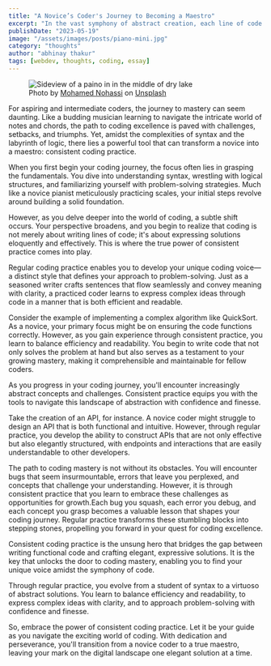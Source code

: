 ```yaml
---
title: "A Novice’s Coder's Journey to Becoming a Maestro"
excerpt: "In the vast symphony of abstract creation, each line of code is a note, contributing to the grand opus of problem-solving and innovation."
publishDate: "2023-05-19"
image: "/assets/images/posts/piano-mini.jpg"
category: "thoughts"
author: "abhinay thakur"
tags: [webdev, thoughts, coding, essay]
---
```

  
<figure class="text-center text-xs -mx-32">
  <img src="/assets/images/posts/piano.jpg" alt="Sideview of a paino in in the middle of dry lake" />
  <figcaption>
  Photo by <a target="_blank" href="https://unsplash.com/@coopery?utm_content=creditCopyText&utm_medium=referral&utm_source=unsplash">Mohamed Nohassi</a> on <a target="_blank" href="https://unsplash.com/photos/a-black-piano-sitting-on-top-of-a-white-floor-GNXpuZSOzLM?utm_content=creditCopyText&utm_medium=referral&utm_source=unsplash">Unsplash</a>
</figure>


<p class="first-letter:text-5xl first-letter:font-medium">
For aspiring and intermediate coders, the journey to mastery can seem daunting. Like a budding musician learning to navigate the intricate world of notes and chords, the path to coding excellence is paved with challenges, setbacks, and triumphs. Yet, amidst the complexities of syntax and the labyrinth of logic, there lies a powerful tool that can transform a novice into a maestro: consistent coding practice.
</p>

When you first begin your coding journey, the focus often lies in grasping the fundamentals. You dive into understanding syntax, wrestling with logical structures, and familiarizing yourself with problem-solving strategies. Much like a novice pianist meticulously practicing scales, your initial steps revolve around building a solid foundation.

However, as you delve deeper into the world of coding, a subtle shift occurs. Your perspective broadens, and you begin to realize that coding is not merely about writing lines of code; it's about expressing solutions eloquently and effectively. This is where the true power of consistent practice comes into play.

Regular coding practice enables you to develop your unique coding voice—a distinct style that defines your approach to problem-solving. Just as a seasoned writer crafts sentences that flow seamlessly and convey meaning with clarity, a practiced coder learns to express complex ideas through code in a manner that is both efficient and readable.

Consider the example of implementing a complex algorithm like QuickSort. As a novice, your primary focus might be on ensuring the code functions correctly. However, as you gain experience through consistent practice, you learn to balance efficiency and readability. You begin to write code that not only solves the problem at hand but also serves as a testament to your growing mastery, making it comprehensible and maintainable for fellow coders.

As you progress in your coding journey, you'll encounter increasingly abstract concepts and challenges. Consistent practice equips you with the tools to navigate this landscape of abstraction with confidence and finesse.

Take the creation of an API, for instance. A novice coder might struggle to design an API that is both functional and intuitive. However, through regular practice, you develop the ability to construct APIs that are not only effective but also elegantly structured, with endpoints and interactions that are easily understandable to other developers.

The path to coding mastery is not without its obstacles. You will encounter bugs that seem insurmountable, errors that leave you perplexed, and concepts that challenge your understanding. However, it is through consistent practice that you learn to embrace these challenges as opportunities for growth.Each bug you squash, each error you debug, and each concept you grasp becomes a valuable lesson that shapes your coding journey. Regular practice transforms these stumbling blocks into stepping stones, propelling you forward in your quest for coding excellence. 

Consistent coding practice is the unsung hero that bridges the gap between writing functional code and crafting elegant, expressive solutions. It is the key that unlocks the door to coding mastery, enabling you to find your unique voice amidst the symphony of code.

Through regular practice, you evolve from a student of syntax to a virtuoso of abstract solutions. You learn to balance efficiency and readability, to express complex ideas with clarity, and to approach problem-solving with confidence and finesse.

So, embrace the power of consistent coding practice. Let it be your guide as you navigate the exciting world of coding. With dedication and perseverance, you'll transition from a novice coder to a true maestro, leaving your mark on the digital landscape one elegant solution at a time.
